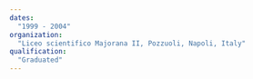```yaml
---
dates:
  "1999 - 2004"
organization:
  "Liceo scientifico Majorana II, Pozzuoli, Napoli, Italy"
qualification:
  "Graduated"
---
```

